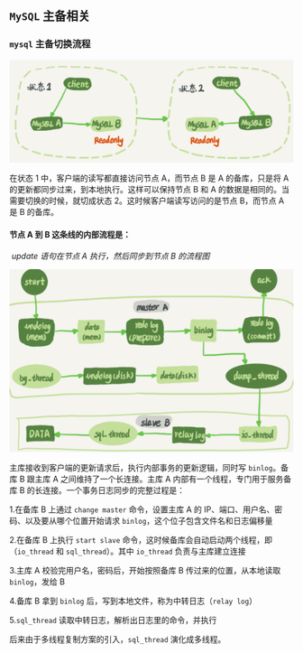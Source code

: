 ## `MySQL` 主备相关

### `mysql` 主备切换流程

![](./Images/MySQL主备切换流程.png)

在状态 1 中，客户端的读写都直接访问节点 A，而节点 B 是 A 的备库，只是将 A 的更新都同步过来，到本地执行。这样可以保持节点 B 和 A 的数据是相同的。当需要切换的时候，就切成状态 2。这时候客户端读写访问的是节点 B，而节点 A 是 B 的备库。

#### 节点 A 到 B 这条线的内部流程是：

​			*update 语句在节点 A 执行，然后同步到节点 B 的流程图*

![](./Images/MySQL备份流程.png)

主库接收到客户端的更新请求后，执行内部事务的更新逻辑，同时写 `binlog`。备库 B 跟主库 A 之间维持了一个长连接。主库 A 内部有一个线程，专门用于服务备库 B 的长连接。一个事务日志同步的完整过程是：

1.在备库 B 上通过 `change master` 命令，设置主库 A 的 IP、端口、用户名、密码、以及要从哪个位置开始请求 `binlog`，这个位子包含文件名和日志偏移量

2.在备库 B 上执行 `start slave` 命令，这时候备库会自动启动两个线程，即（`io_thread` 和 `sql_thread`）。其中 `io_thread` 负责与主库建立连接

3.主库 A 校验完用户名，密码后，开始按照备库 B 传过来的位置，从本地读取 `binlog`，发给 B

4.备库 B 拿到 `binlog` 后，写到本地文件，称为中转日志（`relay log`）

5.`sql_thread` 读取中转日志，解析出日志里的命令，并执行

后来由于多线程复制方案的引入，`sql_thread` 演化成多线程。
